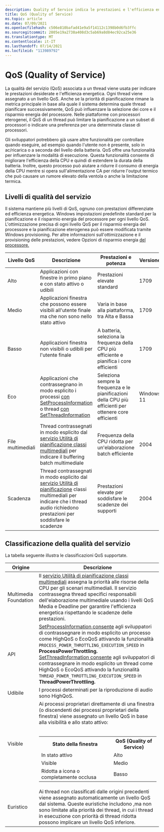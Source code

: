 ```yaml
---
description: Quality of Service indica le prestazioni e l'efficienza energetica di un thread, che possono influenzare la pianificazione dei thread e il risparmio energia del processore.
title: QoS (Quality of Service)
ms.topic: article
ms.date: 07/09/2021
ms.openlocfilehash: c506e810bafad41e9a5f14112c1398b0d6fb3ffc
ms.sourcegitcommit: 2805e19a2738a408d3c5ab69a8d84ec92ca25e36
ms.translationtype: MT
ms.contentlocale: it-IT
ms.lasthandoff: 07/14/2021
ms.locfileid: "113989792"
---
```

# <a name="quality-of-service"></a>QoS (Quality of Service)

La qualità del servizio (QoS) associata a un thread viene usata per indicare le prestazioni desiderate e l'efficienza energetica. Ogni thread viene assegnato a un livello QoS. Anche se la priorità di pianificazione rimane la metrica principale in base alla quale il sistema determina quale thread pianificare successivamente, QoS può influenzare la selezione dei core e il risparmio energia del processore. Nelle piattaforme con processori eterogenei, il QoS di un thread può limitare la pianificazione a un subset di processori o indicare una preferenza per una determinata classe di processori.

Gli sviluppatori potrebbero già usare altre funzionalità per controllare quando eseguire, ad esempio quando l'utente non è presente, solo in ac/ricarica o a seconda del livello della batteria. QoS offre una funzionalità per influenzare la modalità di esecuzione. Questa funzionalità consente di migliorare l'efficienza della CPU e quindi di estendere la durata della batteria. Inoltre, questo processo può aiutare a ridurre il consumo di energia della CPU mentre si opera sull'alimentazione CA per ridurre l'output termico che può causare un rumore elevato della ventola o anche la limitazione termica.

## <a name="quality-of-service-levels"></a>Livelli di qualità del servizio

Il sistema mantiene più livelli di QoS, ognuno con prestazioni differenziate ed efficienza energetica. Windows impostazioni predefinite standard per la pianificazione e il risparmio energia del processore per ogni livello QoS. L'ottimizzazione precisa di ogni livello QoS per il risparmio energia del processore e la pianificazione eterogenea può essere modificata tramite Windows provisioning. Per altre informazioni sull'ottimizzazione e il provisioning delle prestazioni, vedere Opzioni di risparmio energia [del processore.](/windows-hardware/customize/power-settings/configure-processor-power-management-options)

| Livello QoS | Descrizione|Prestazioni e potenza | Versione |
| --- | --- | --- | --- |
| Alto | Applicazioni con finestre in primo piano e con stato attivo o udibili | Prestazioni elevate standard |1709 |
| Medio | Applicazioni finestra che possono essere visibili all'utente finale ma che non sono nello stato attivo | Varia in base alla piattaforma, tra Alta e Bassa | 1709 |
| Basso | Applicazioni finestra non visibili o udibili per l'utente finale | A batteria, seleziona la frequenza della CPU più efficiente e pianifica i core efficienti | 1709 |
| Eco | Applicazioni che contrassegnano in modo esplicito i processi [con SetProcessInformation](/windows/desktop/api/processthreadsapi/nf-processthreadsapi-setprocessinformation) o thread [con SetThreadInformation](/windows/desktop/api/processthreadsapi/nf-processthreadsapi-setprocessinformation) | Seleziona sempre la frequenza e le pianificazioni della CPU più efficienti per ottenere core efficienti | Windows 11 |
| File multimediali | Thread contrassegnati in modo esplicito dal [servizio Utilità di pianificazione classi multimediali](/windows/desktop/procthread/multimedia-class-scheduler-service) per indicare il buffering batch multimediale | Frequenza della CPU ridotta per un'elaborazione batch efficiente | 2004 |
| Scadenza | Thread contrassegnati in modo esplicito dal [servizio Utilità di pianificazione](/windows/desktop/procthread/multimedia-class-scheduler-service) classi multimediali per indicare che i thread audio richiedono prestazioni per soddisfare le scadenze | Prestazioni elevate per soddisfare le scadenze dei supporti | 2004 |

## <a name="quality-of-service-classification"></a>Classificazione della qualità del servizio

La tabella seguente illustra le classificazioni QoS supportate.

| Origine | Descrizione |
| --- | --- |
| Multimedia Foundation | Il [servizio Utilità di pianificazione classi multimediali](/windows/desktop/procthread/multimedia-class-scheduler-service) assegna la priorità alle risorse della CPU per gli scenari multimediali. Il servizio contrassegna thread specifici responsabili dell'elaborazione multimediale usando i livelli QoS Media e Deadline per garantire l'efficienza energetica rispettando le scadenze delle prestazioni.  |
| API | [SetProcessInformation consente](/windows/desktop/api/processthreadsapi/nf-processthreadsapi-setprocessinformation) agli sviluppatori di contrassegnare in modo esplicito un processo come HighQoS o EcoQoS attivando la funzionalità `PROCESS_POWER_THROTTLING_EXECUTION_SPEED` in **ProcessPowerThrottling.**</br>[SetThreadInformation consente](/windows/desktop/api/processthreadsapi/nf-processthreadsapi-setprocessinformation) agli sviluppatori di contrassegnare in modo esplicito un thread come HighQoS o EcoQoS attivando la funzionalità `THREAD_POWER_THROTTLING_EXECUTION_SPEED` in **ThreadPowerThrottling.**  |
| Udibile | I processi determinati per la riproduzione di audio sono HighQoS. |
| Visible | Ai processi proprietari direttamente di una finestra (o discendenti dei processi proprietari della finestra) viene assegnato un livello QoS in base alla visibilità e allo stato attivo:</br></br><table><tr><th>Stato della finestra</th><th>QoS (Quality of Service)</th></tr><tr><td>In stato attivo</td><td>Alto</td></tr><tr><td>Visible</td><td>Medio</td></tr><tr><td>Ridotta a icona o completamente occlusa</td><td>Basso</td></tr></table> |
| Euristico | Ai thread non classificati dalle origini precedenti viene assegnato automaticamente un livello QoS dal sistema. Queste euristiche includono ,ma non sono limitate alla priorità dei thread, in cui i thread in esecuzione con priorità di thread ridotta possono implicare un livello QoS inferiore. |
